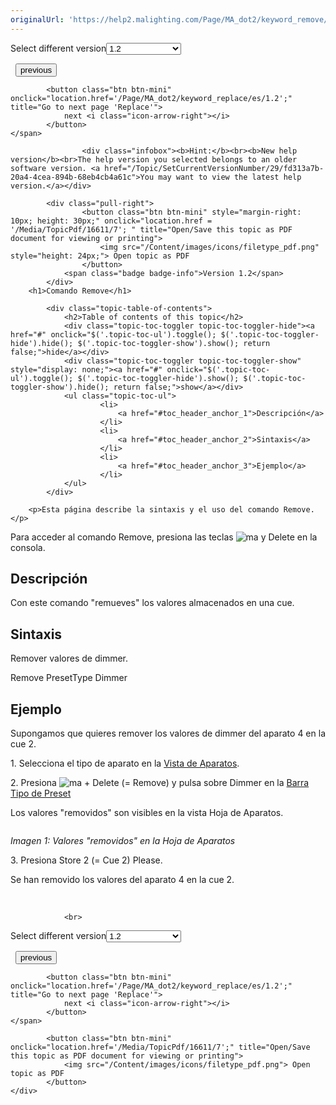 ```yaml
---
originalUrl: 'https://help2.malighting.com/Page/MA_dot2/keyword_remove/es/1.2'
---
```


<div class="topic-navigation">

<div class="pull-right">
	<span class="pull-left">


<div class="pull-left">
<form action="/Topic/SetCurrentVersionNumber" class="form-inline" id="frmTagSelector" method="post">	<span class="form-mini">
		<div class="input-prepend"><span class="add-on">Select different version</span><select autocomplete="off" id="versionNumberId" name="versionNumberId" onchange="$(this).closest('#frmTagSelector').submit();" style="width: 120px;"><option value="">- latest -</option>
<option value="3">1.1</option>
<option selected="selected" value="7">1.2</option>
<option value="12">1.3</option>
<option value="16">1.5</option>
<option value="29">1.9</option>
</select></div>
		<input data-val="true" data-val-number="The field Int32 must be a number." data-val-required="The Int32 field is required." id="ProductId" name="ProductId" type="hidden" value="7">
		<input id="CurrentGuid" name="CurrentGuid" type="hidden" value="fd313a7b-20a4-4cea-894b-68eb4cb4a61c">
	</span>
</form></div>&nbsp;	</span>
	<span class="pull-right" style="white-space: nowrap;">
			<button class="btn btn-mini" onclick="location.href='/Page/MA_dot2/keyword_record/es/1.2'; " title="Go to previous page 'Record'">
				<i class="icon-arrow-left"></i> previous
			</button>

			<button class="btn btn-mini" onclick="location.href='/Page/MA_dot2/keyword_replace/es/1.2';" title="Go to next page 'Replace'">
				next <i class="icon-arrow-right"></i> 
			</button>
	</span>
</div>
<div class="clear-fix" style="margin-bottom: 10px"></div>
</div>

					<div class="infobox"><b>Hint:</b><br><b>New help version</b><br>The help version you selected belongs to an older software version. <a href="/Topic/SetCurrentVersionNumber/29/fd313a7b-20a4-4cea-894b-68eb4cb4a61c">You may want to view the latest help version.</a></div>

			<div class="pull-right">
					<button class="btn btn-mini" style="margin-right: 10px; height: 30px;" onclick="location.href = '/Media/TopicPdf/16611/7'; " title="Open/Save this topic as PDF document for viewing or printing">
						<img src="/Content/images/icons/filetype_pdf.png" style="height: 24px;"> Open topic as PDF
					</button>
				<span class="badge badge-info">Version 1.2</span>
			</div>
		<h1>Comando Remove</h1>

			<div class="topic-table-of-contents">
				<h2>Table of contents of this topic</h2>
				<div class="topic-toc-toggler topic-toc-toggler-hide"><a href="#" onclick="$('.topic-toc-ul').toggle(); $('.topic-toc-toggler-hide').hide(); $('.topic-toc-toggler-show').show(); return false;">hide</a></div>
				<div class="topic-toc-toggler topic-toc-toggler-show" style="display: none;"><a href="#" onclick="$('.topic-toc-ul').toggle(); $('.topic-toc-toggler-hide').show(); $('.topic-toc-toggler-show').hide(); return false;">show</a></div>
				<ul class="topic-toc-ul">
						<li>
							<a href="#toc_header_anchor_1">Descripción</a>
						</li>
						<li>
							<a href="#toc_header_anchor_2">Sintaxis</a>
						</li>
						<li>
							<a href="#toc_header_anchor_3">Ejemplo</a>
						</li>
				</ul>
			</div>

		<p>Esta página describe la sintaxis y el uso del comando Remove.</p>

<p>Para acceder al comando Remove, presiona las teclas&nbsp;<span class="hardkey"><img alt="ma" src="/Media/Mlg/ma.png"></span>&nbsp;y&nbsp;<span class="hardkey">Delete</span>&nbsp;en la consola.</p>

<a name="toc_header_anchor_1" id="toc_header_anchor_1" class="topic-toc-item"></a><h2>Descripción</h2>

<p>Con este comando "remueves" los valores almacenados en una cue.</p>

<a name="toc_header_anchor_2" id="toc_header_anchor_2" class="topic-toc-item"></a><h2>Sintaxis</h2>

<p>Remover valores de dimmer.</p>

<div class="cl_input">Remove PresetType Dimmer</div>

<a name="toc_header_anchor_3" id="toc_header_anchor_3" class="topic-toc-item"></a><h2>Ejemplo</h2>

<p>Supongamos que quieres remover los valores de dimmer del aparato 4 en la cue 2.</p>

<p>1. Selecciona el tipo de aparato en la&nbsp;<a href="/Topic/989f0b88-de3d-4818-8c0b-a69fa90b2106">Vista de Aparatos</a>.</p>

<p>2. Presiona&nbsp;<span class="hardkey"><img alt="ma" src="/Media/Mlg/ma.png"></span> + <span class="hardkey">Delete</span> (= Remove) y pulsa sobre&nbsp;<span class="softkey">Dimmer</span>&nbsp;en la&nbsp;<a href="/Topic/60e350ef-d825-4072-a644-ed2430d82522">Barra Tipo de Preset</a></p>

<p>Los valores "removidos" son visibles en la vista Hoja de Aparatos.</p>

<p><img alt="" src="/Media/Image/Dot2_Commands_Remove01_1-2.png"></p>

<p><em>Imagen 1: Valores "removidos" en la Hoja de Aparatos</em></p>

<p>3. Presiona&nbsp;<span class="hardkey">Store</span> <span class="hardkey">2</span> (= Cue 2) <span class="hardkey">Please</span>.</p>

<p>Se han removido los valores del aparato 4 en la cue 2.</p>

<p>&nbsp;</p>


				<br>
<div class="topic-navigation">

<div class="pull-right">
	<span class="pull-left">


<div class="pull-left">
<form action="/Topic/SetCurrentVersionNumber" class="form-inline" id="frmTagSelector" method="post">	<span class="form-mini">
		<div class="input-prepend"><span class="add-on">Select different version</span><select autocomplete="off" id="versionNumberId" name="versionNumberId" onchange="$(this).closest('#frmTagSelector').submit();" style="width: 120px;"><option value="">- latest -</option>
<option value="3">1.1</option>
<option selected="selected" value="7">1.2</option>
<option value="12">1.3</option>
<option value="16">1.5</option>
<option value="29">1.9</option>
</select></div>
		<input data-val="true" data-val-number="The field Int32 must be a number." data-val-required="The Int32 field is required." id="ProductId" name="ProductId" type="hidden" value="7">
		<input id="CurrentGuid" name="CurrentGuid" type="hidden" value="fd313a7b-20a4-4cea-894b-68eb4cb4a61c">
	</span>
</form></div>&nbsp;	</span>
	<span class="pull-right" style="white-space: nowrap;">
			<button class="btn btn-mini" onclick="location.href='/Page/MA_dot2/keyword_record/es/1.2'; " title="Go to previous page 'Record'">
				<i class="icon-arrow-left"></i> previous
			</button>

			<button class="btn btn-mini" onclick="location.href='/Page/MA_dot2/keyword_replace/es/1.2';" title="Go to next page 'Replace'">
				next <i class="icon-arrow-right"></i> 
			</button>
	</span>
</div>
	<div class="clear-fix"></div>
	<div class="pull-right">
	
			<button class="btn btn-mini" onclick="location.href='/Media/TopicPdf/16611/7';" title="Open/Save this topic as PDF document for viewing or printing">
				<img src="/Content/images/icons/filetype_pdf.png"> Open topic as PDF
			</button>
	</div>
<div class="clear-fix" style="margin-bottom: 10px"></div>
</div>

	
